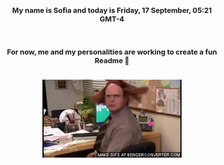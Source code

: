 


<div align="center">
<h3 >My name is Sofia and today is Friday, 17 September, 05:21 GMT-4</h3><br>
<h3 >For now, me and my personalities are working to create a fun Readme 👋
</h3><br>
<img src='img/dwight.gif' alt='working...'/>
</div>
